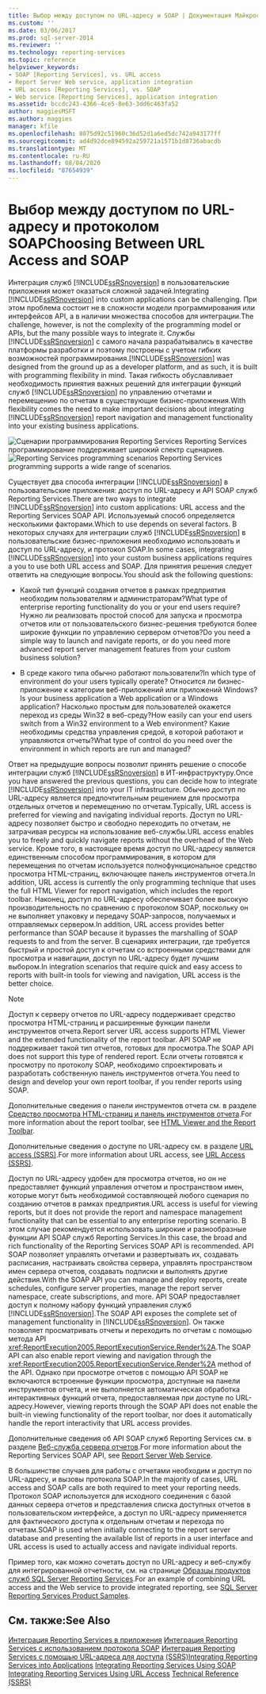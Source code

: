 ```yaml
---
title: Выбор между доступом по URL-адресу и SOAP | Документация Майкрософт
ms.custom: ''
ms.date: 03/06/2017
ms.prod: sql-server-2014
ms.reviewer: ''
ms.technology: reporting-services
ms.topic: reference
helpviewer_keywords:
- SOAP [Reporting Services], vs. URL access
- Report Server Web service, application integration
- URL access [Reporting Services], vs. SOAP
- Web service [Reporting Services], application integration
ms.assetid: bccdc243-4366-4ce5-8e63-3dd6c463fa52
author: maggiesMSFT
ms.author: maggies
manager: kfile
ms.openlocfilehash: 8075d92c51960c36d52d1a6ed5dc742a943177ff
ms.sourcegitcommit: ad4d92dce894592a259721a1571b1d8736abacdb
ms.translationtype: MT
ms.contentlocale: ru-RU
ms.lasthandoff: 08/04/2020
ms.locfileid: "87654939"
---
```

# <a name="choosing-between-url-access-and-soap"></a><span data-ttu-id="821c8-102">Выбор между доступом по URL-адресу и протоколом SOAP</span><span class="sxs-lookup"><span data-stu-id="821c8-102">Choosing Between URL Access and SOAP</span></span>
  <span data-ttu-id="821c8-103">Интеграция служб [!INCLUDE[ssRSnoversion](../../includes/ssrsnoversion-md.md)] в пользовательские приложения может оказаться сложной задачей.</span><span class="sxs-lookup"><span data-stu-id="821c8-103">Integrating [!INCLUDE[ssRSnoversion](../../includes/ssrsnoversion-md.md)] into custom applications can be challenging.</span></span> <span data-ttu-id="821c8-104">При этом проблема состоит не в сложности модели программирования или интерфейсов API, а в наличии множества способов для интеграции.</span><span class="sxs-lookup"><span data-stu-id="821c8-104">The challenge, however, is not the complexity of the programming model or APIs, but the many possible ways to integrate it.</span></span> <span data-ttu-id="821c8-105">Службы [!INCLUDE[ssRSnoversion](../../includes/ssrsnoversion-md.md)] с самого начала разрабатывались в качестве платформы разработки и поэтому построены с учетом гибких возможностей программирования.</span><span class="sxs-lookup"><span data-stu-id="821c8-105">[!INCLUDE[ssRSnoversion](../../includes/ssrsnoversion-md.md)] was designed from the ground up as a developer platform, and as such, it is built with programming flexibility in mind.</span></span> <span data-ttu-id="821c8-106">Такая гибкость обуславливает необходимость принятия важных решений для интеграции функций служб [!INCLUDE[ssRSnoversion](../../includes/ssrsnoversion-md.md)] по управлению отчетами и перемещению по отчетам в существующие бизнес-приложения.</span><span class="sxs-lookup"><span data-stu-id="821c8-106">With flexibility comes the need to make important decisions about integrating [!INCLUDE[ssRSnoversion](../../includes/ssrsnoversion-md.md)] report navigation and management functionality into your existing business applications.</span></span>

 <span data-ttu-id="821c8-107">![Сценарии программирования Reporting Services](../../../2014/reporting-services/media/bk-ext-04.gif "Сценарии программирования служб Reporting Services") Reporting Services программирование поддерживает широкий спектр сценариев.</span><span class="sxs-lookup"><span data-stu-id="821c8-107">![Reporting Services programming scenarios](../../../2014/reporting-services/media/bk-ext-04.gif "Reporting Services programming scenarios") Reporting Services programming supports a wide range of scenarios.</span></span>

 <span data-ttu-id="821c8-108">Существует два способа интеграции [!INCLUDE[ssRSnoversion](../../includes/ssrsnoversion-md.md)] в пользовательские приложения: доступ по URL-адресу и API SOAP служб Reporting Services.</span><span class="sxs-lookup"><span data-stu-id="821c8-108">There are two ways to integrate [!INCLUDE[ssRSnoversion](../../includes/ssrsnoversion-md.md)] into custom applications: URL access and the Reporting Services SOAP API.</span></span> <span data-ttu-id="821c8-109">Используемый способ определяется несколькими факторами.</span><span class="sxs-lookup"><span data-stu-id="821c8-109">Which to use depends on several factors.</span></span> <span data-ttu-id="821c8-110">В некоторых случаях для интеграции служб [!INCLUDE[ssRSnoversion](../../includes/ssrsnoversion-md.md)] в пользовательские бизнес-приложения необходимо использовать и доступ по URL-адресу, и протокол SOAP.</span><span class="sxs-lookup"><span data-stu-id="821c8-110">In some cases, integrating [!INCLUDE[ssRSnoversion](../../includes/ssrsnoversion-md.md)] into your custom business applications requires a you to use both URL access and SOAP.</span></span> <span data-ttu-id="821c8-111">Для принятия решения следует ответить на следующие вопросы.</span><span class="sxs-lookup"><span data-stu-id="821c8-111">You should ask the following questions:</span></span>

-   <span data-ttu-id="821c8-112">Какой тип функций создания отчетов в рамках предприятия необходим пользователям и администраторам?</span><span class="sxs-lookup"><span data-stu-id="821c8-112">What type of enterprise reporting functionality do you or your end users require?</span></span> <span data-ttu-id="821c8-113">Нужно ли реализовать простой способ для запуска и просмотра отчетов или от пользовательского бизнес-решения требуются более широкие функции по управлению сервером отчетов?</span><span class="sxs-lookup"><span data-stu-id="821c8-113">Do you need a simple way to launch and navigate reports, or do you need more advanced report server management features from your custom business solution?</span></span>

-   <span data-ttu-id="821c8-114">В среде какого типа обычно работают пользователи?</span><span class="sxs-lookup"><span data-stu-id="821c8-114">In which type of environment do your users typically operate?</span></span> <span data-ttu-id="821c8-115">Относится ли бизнес-приложение к категории веб-приложений или приложений Windows?</span><span class="sxs-lookup"><span data-stu-id="821c8-115">Is your business application a Web application or a Windows application?</span></span> <span data-ttu-id="821c8-116">Насколько простым для пользователей окажется переход из среды Win32 в веб-среду?</span><span class="sxs-lookup"><span data-stu-id="821c8-116">How easily can your end users switch from a Win32 environment to a Web environment?</span></span> <span data-ttu-id="821c8-117">Какие необходимы средства управления средой, в которой работают и управляются отчеты?</span><span class="sxs-lookup"><span data-stu-id="821c8-117">What type of control do you need over the environment in which reports are run and managed?</span></span>

 <span data-ttu-id="821c8-118">Ответ на предыдущие вопросы позволит принять решение о способе интеграции служб [!INCLUDE[ssRSnoversion](../../includes/ssrsnoversion-md.md)] в ИТ-инфраструктуру.</span><span class="sxs-lookup"><span data-stu-id="821c8-118">Once you have answered the previous questions, you can decide how to integrate [!INCLUDE[ssRSnoversion](../../includes/ssrsnoversion-md.md)] into your IT infrastructure.</span></span> <span data-ttu-id="821c8-119">Обычно доступ по URL-адресу является предпочтительным решением для просмотра отдельных отчетов и перемещению по отчетам.</span><span class="sxs-lookup"><span data-stu-id="821c8-119">Typically, URL access is preferred for viewing and navigating individual reports.</span></span> <span data-ttu-id="821c8-120">Доступ по URL-адресу позволяет быстро и свободно переходить по отчетам, не затрачивая ресурсы на использование веб-службы.</span><span class="sxs-lookup"><span data-stu-id="821c8-120">URL access enables you to freely and quickly navigate reports without the overhead of the Web service.</span></span> <span data-ttu-id="821c8-121">Кроме того, в настоящее время доступ по URL-адресу является единственным способом программирования, в котором для перемещения по отчетам используется полнофункциональное средство просмотра HTML-страниц, включающее панель инструментов отчета.</span><span class="sxs-lookup"><span data-stu-id="821c8-121">In addition, URL access is currently the only programming technique that uses the full HTML Viewer for report navigation, which includes the report toolbar.</span></span> <span data-ttu-id="821c8-122">Наконец, доступ по URL-адресу обеспечивает более высокую производительность по сравнению с протоколом SOAP, поскольку он не выполняет упаковку и передачу SOAP-запросов, получаемых и отправляемых сервером.</span><span class="sxs-lookup"><span data-stu-id="821c8-122">In addition, URL access provides better performance than SOAP because it bypasses the marshalling of SOAP requests to and from the server.</span></span> <span data-ttu-id="821c8-123">В сценариях интеграции, где требуется быстрый и простой доступ к отчетам со встроенными средствами для просмотра и навигации, доступ по URL-адресу будет лучшим выбором.</span><span class="sxs-lookup"><span data-stu-id="821c8-123">In integration scenarios that require quick and easy access to reports with built-in tools for viewing and navigation, URL access is the better choice.</span></span>

> [!NOTE]
>  <span data-ttu-id="821c8-124">Доступ к серверу отчетов по URL-адресу поддерживает средство просмотра HTML-страниц и расширенные функции панели инструментов отчета.</span><span class="sxs-lookup"><span data-stu-id="821c8-124">Report server URL access supports HTML Viewer and the extended functionality of the report toolbar.</span></span> <span data-ttu-id="821c8-125">API SOAP не поддерживает такой тип отчетов, готовых для просмотра.</span><span class="sxs-lookup"><span data-stu-id="821c8-125">The SOAP API does not support this type of rendered report.</span></span> <span data-ttu-id="821c8-126">Если отчеты готовятся к просмотру по протоколу SOAP, необходимо спроектировать и разработать собственную панель инструментов отчета.</span><span class="sxs-lookup"><span data-stu-id="821c8-126">You need to design and develop your own report toolbar, if you render reports using SOAP.</span></span>

 <span data-ttu-id="821c8-127">Дополнительные сведения о панели инструментов отчета см. в разделе [Средство просмотра HTML-страниц и панель инструментов отчета](../html-viewer-and-the-report-toolbar.md).</span><span class="sxs-lookup"><span data-stu-id="821c8-127">For more information about the report toolbar, see [HTML Viewer and the Report Toolbar](../html-viewer-and-the-report-toolbar.md).</span></span>

 <span data-ttu-id="821c8-128">Дополнительные сведения о доступе по URL-адресу см. в разделе [URL access &#40;SSRS&#41;](../url-access-ssrs.md).</span><span class="sxs-lookup"><span data-stu-id="821c8-128">For more information about URL access, see [URL Access &#40;SSRS&#41;](../url-access-ssrs.md).</span></span>

 <span data-ttu-id="821c8-129">Доступ по URL-адресу удобен для просмотра отчетов, но он не предоставляет функций управления отчетом и пространством имен, которые могут быть необходимой составляющей любого сценария по созданию отчетов в рамках предприятия.</span><span class="sxs-lookup"><span data-stu-id="821c8-129">URL access is useful for viewing reports, but it does not provide the report and namespace management functionality that can be essential to any enterprise reporting scenario.</span></span> <span data-ttu-id="821c8-130">В этом случае рекомендуется использовать широкие и разнообразные функции API SOAP служб Reporting Services.</span><span class="sxs-lookup"><span data-stu-id="821c8-130">In this case, the broad and rich functionality of the Reporting Services SOAP API is recommended.</span></span> <span data-ttu-id="821c8-131">API SOAP позволяет управлять отчетами и развертывать их, создавать расписания, настраивать свойства сервера, управлять пространством имен сервера отчетов, создавать подписки и выполнять другие действия.</span><span class="sxs-lookup"><span data-stu-id="821c8-131">With the SOAP API you can manage and deploy reports, create schedules, configure server properties, manage the report server namespace, create subscriptions, and more.</span></span> <span data-ttu-id="821c8-132">API SOAP предоставляет доступ к полному набору функций управления служб [!INCLUDE[ssRSnoversion](../../includes/ssrsnoversion-md.md)].</span><span class="sxs-lookup"><span data-stu-id="821c8-132">The SOAP API exposes the complete set of management functionality in [!INCLUDE[ssRSnoversion](../../includes/ssrsnoversion-md.md)].</span></span> <span data-ttu-id="821c8-133">Он также позволяет просматривать отчеты и переходить по отчетам с помощью метода API <xref:ReportExecution2005.ReportExecutionService.Render%2A>.</span><span class="sxs-lookup"><span data-stu-id="821c8-133">The SOAP API can also enable report viewing and navigation through the <xref:ReportExecution2005.ReportExecutionService.Render%2A> method of the API.</span></span> <span data-ttu-id="821c8-134">Однако при просмотре отчетов с помощью API SOAP не включаются встроенные функции просмотра, доступные на панели инструментов отчета, и не выполняется автоматическая обработка интерактивных функций отчета, предоставляемая при доступе по URL-адресу.</span><span class="sxs-lookup"><span data-stu-id="821c8-134">However, viewing reports through the SOAP API does not enable the built-in viewing functionality of the report toolbar, nor does it automatically handle the report interactivity that URL access provides.</span></span>

 <span data-ttu-id="821c8-135">Дополнительные сведения об API SOAP служб Reporting Services см. в разделе [Веб-служба сервера отчетов](../report-server-web-service/report-server-web-service.md).</span><span class="sxs-lookup"><span data-stu-id="821c8-135">For more information about the Reporting Services SOAP API, see [Report Server Web Service](../report-server-web-service/report-server-web-service.md).</span></span>

 <span data-ttu-id="821c8-136">В большинстве случаев для работы с отчетами необходим и доступ по URL-адресу, и вызовы протокола SOAP.</span><span class="sxs-lookup"><span data-stu-id="821c8-136">In the majority of cases, URL access and SOAP calls are both required to meet your reporting needs.</span></span> <span data-ttu-id="821c8-137">Протокол SOAP используется для исходного соединения с базой данных сервера отчетов и представления списка доступных отчетов в пользовательском интерфейсе, а доступ по URL-адресу применяется для фактического доступа к отдельным отчетам и перехода по отчетам.</span><span class="sxs-lookup"><span data-stu-id="821c8-137">SOAP is used when initially connecting to the report server database and presenting the available list of reports in a user interface and URL access is used to actually access and navigate individual reports.</span></span>

 <span data-ttu-id="821c8-138">Пример того, как можно сочетать доступ по URL-адресу и веб-службу для интегрированной отчетности, см. на странице [Образцы продуктов служб SQL Server Reporting Services](https://go.microsoft.com/fwlink/?LinkId=177889).</span><span class="sxs-lookup"><span data-stu-id="821c8-138">For an example of combining URL access and the Web service to provide integrated reporting, see [SQL Server Reporting Services Product Samples](https://go.microsoft.com/fwlink/?LinkId=177889).</span></span>

## <a name="see-also"></a><span data-ttu-id="821c8-139">См. также:</span><span class="sxs-lookup"><span data-stu-id="821c8-139">See Also</span></span>
 <span data-ttu-id="821c8-140">[Интеграция Reporting Services в приложения](../../../2014/reporting-services/application-integration/integrating-reporting-services-into-applications.md) [Интеграция Reporting Services с использованием протокола SOAP](../application-integration/integrating-reporting-services-using-soap.md) [Интеграция Reporting Services с помощью URL-адреса для доступа](../application-integration/integrating-reporting-services-using-url-access.md) [&#40;SSRS&#41;](../../../2014/reporting-services/technical-reference-ssrs.md)</span><span class="sxs-lookup"><span data-stu-id="821c8-140">[Integrating Reporting Services into Applications](../../../2014/reporting-services/application-integration/integrating-reporting-services-into-applications.md) [Integrating Reporting Services Using SOAP](../application-integration/integrating-reporting-services-using-soap.md) [Integrating Reporting Services Using URL Access](../application-integration/integrating-reporting-services-using-url-access.md) [Technical Reference &#40;SSRS&#41;](../../../2014/reporting-services/technical-reference-ssrs.md)</span></span>


